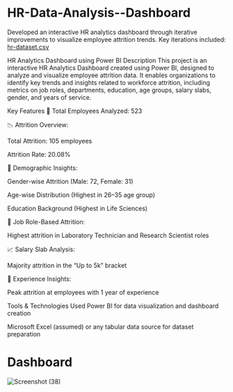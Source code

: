 # HR-Data-Analysis--Dashboard
Developed an interactive HR analytics dashboard through iterative improvements to visualize employee attrition trends. Key iterations included:
<DataSet used>
<a href="https://github.com/digambasingh/HR-Data-Analysis--Dashboard/blob/main/HR_Analytics.csv">hr-dataset.csv</a>


HR Analytics Dashboard using Power BI
Description
This project is an interactive HR Analytics Dashboard created using Power BI, designed to analyze and visualize employee attrition data. It enables organizations to identify key trends and insights related to workforce attrition, including metrics on job roles, departments, education, age groups, salary slabs, gender, and years of service.

Key Features
📌 Total Employees Analyzed: 523

📉 Attrition Overview:

Total Attrition: 105 employees

Attrition Rate: 20.08%

👥 Demographic Insights:

Gender-wise Attrition (Male: 72, Female: 31)

Age-wise Distribution (Highest in 26–35 age group)

Education Background (Highest in Life Sciences)

💼 Job Role-Based Attrition:

Highest attrition in Laboratory Technician and Research Scientist roles

📈 Salary Slab Analysis:

Majority attrition in the “Up to 5k” bracket

📅 Experience Insights:

Peak attrition at employees with 1 year of experience

Tools & Technologies Used
Power BI for data visualization and dashboard creation

Microsoft Excel (assumed) or any tabular data source for dataset preparation

# Dashboard
<a href="https://github.com/digambasingh/HR-Data-Analysis--Dashboard/blob/main/Screenshot%20(38).png"></a>
![Screenshot (38)](https://github.com/user-attachments/assets/cf544178-5f1d-4220-8f62-575f55fbaa2d)
